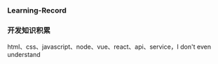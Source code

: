 ### Learning-Record

### 开发知识积累

html、css、javascript、node、vue、react、api、service，I don't even understand

